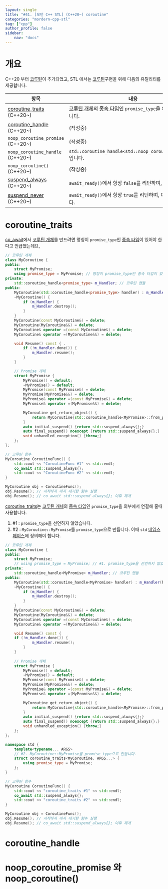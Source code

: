 ```yaml
---
layout: single
title: "#41. [모던 C++ STL] (C++20~) coroutine"
categories: "mordern-cpp-stl"
tag: ["cpp"]
author_profile: false
sidebar: 
    nav: "docs"
---
```


# 개요

C++20 부터 [코루틴](??)이 추가되었고, STL 에서는 [코루틴](??)구현을 위해 다음의 유틸리티를 제공합니다.

|항목|내용|
|--|--|
|[coroutine_traits](??) (C++20~)|[코루틴 개체](https://tango1202.github.io/mordern-cpp/mordern-cpp-coroutine/#%EC%BD%94%EB%A3%A8%ED%8B%B4-%ED%95%A8%EC%88%98-%EC%BD%94%EB%A3%A8%ED%8B%B4-%EA%B0%9C%EC%B2%B4-%EC%BD%94%EB%A3%A8%ED%8B%B4-%ED%95%B8%EB%93%A4-promise-%EA%B0%9C%EC%B2%B4)의 [종속 타입](??)인 `promise_type`을 외부에서 정의합니다.|
|[coroutine_handle](??) (C++20~)|(작성중)|
|`noop_coroutine_promise` (C++20~)|(작성중)|
|`noop_coroutine_handle` (C++20~)|`std::coroutine_handle<std::noop_coroutine_promise>`입니다.|
|`noop_coroutine()` (C++20~)|(작성중)|
|[suspend_always](https://tango1202.github.io/mordern-cpp/mordern-cpp-coroutine/#%EB%8C%80%EA%B8%B0-%EA%B0%80%EB%8A%A5-%EA%B0%9C%EC%B2%B4suspend_always-%EC%99%80-suspend_never) (C++20~)|`await_ready()`에서 항상 `false`를 리턴하며, 대기합니다.|
|[suspend_never](https://tango1202.github.io/mordern-cpp/mordern-cpp-coroutine/#%EB%8C%80%EA%B8%B0-%EA%B0%80%EB%8A%A5-%EA%B0%9C%EC%B2%B4suspend_always-%EC%99%80-suspend_never) (C++20~)|`await_ready()`에서 항상 `true`를 리턴하며, 대기하지 않습니다.|

# coroutine_traits

[co_await](??)에서 [코루틴 개체](https://tango1202.github.io/mordern-cpp/mordern-cpp-coroutine/#%EC%BD%94%EB%A3%A8%ED%8B%B4-%ED%95%A8%EC%88%98-%EC%BD%94%EB%A3%A8%ED%8B%B4-%EA%B0%9C%EC%B2%B4-%EC%BD%94%EB%A3%A8%ED%8B%B4-%ED%95%B8%EB%93%A4-promise-%EA%B0%9C%EC%B2%B4)를 만드려면 명칭이 `promise_type`인 [종속 타입](https://tango1202.github.io/classic-cpp-stl/classic-cpp-stl-template-parameter-argument/#%EC%A2%85%EC%86%8D-%ED%83%80%EC%9E%85)이 있어야 한다고 언급했는데요,

```cpp
// 코루틴 개체
class MyCoroutine {  
public:
    struct MyPromise;
    using promise_type = MyPromise; // 명칭이 promise_type인 종속 타입이 있어야 합니다.
private:
    std::coroutine_handle<promise_type> m_Handler; // 코루틴 핸들
public:
    MyCoroutine(std::coroutine_handle<promise_type> handler) : m_Handler(handler) {}
    ~MyCoroutine() {
        if (m_Handler) {
            m_Handler.destroy(); 
        }
    }
    MyCoroutine(const MyCoroutine&) = delete;
    MyCoroutine(MyCoroutine&&) = delete;
    MyCoroutine& operator =(const MyCoroutine&) = delete;
    MyCoroutine& operator =(MyCoroutine&&) = delete;

    void Resume() const { .
        if (!m_Handler.done()) { 
            m_Handler.resume(); 
        }
    } 

    // Promise 개체
    struct MyPromise { 
        MyPromise() = default;
        ~MyPromise() = default;
        MyPromise(const MyPromise&) = delete;
        MyPromise(MyPromise&&) = delete;
        MyPromise& operator =(const MyPromise&) = delete;
        MyPromise& operator =(MyPromise&&) = delete;

        MyCoroutine get_return_object() { 
            return MyCoroutine{std::coroutine_handle<MyPromise>::from_promise(*this)};
        }
        auto initial_suspend() {return std::suspend_always{};} 
        auto final_suspend() noexcept {return std::suspend_always{};} 
        void unhandled_exception() {throw;} 
    };
};

// 코루틴 함수
MyCoroutine CoroutineFunc() {  
    std::cout << "CoroutineFunc #1" << std::endl;
    co_await std::suspend_always{}; 
    std::cout << "CoroutineFunc #2" << std::endl;
}

MyCoroutine obj = CoroutineFunc();
obj.Resume(); // 시작하자 마자 대기한 함수 실행
obj.Resume(); // co_await std::suspend_always{}; 이후 재개 
```
[coroutine_traits](??)는 [코루틴 개체](https://tango1202.github.io/mordern-cpp/mordern-cpp-coroutine/#%EC%BD%94%EB%A3%A8%ED%8B%B4-%ED%95%A8%EC%88%98-%EC%BD%94%EB%A3%A8%ED%8B%B4-%EA%B0%9C%EC%B2%B4-%EC%BD%94%EB%A3%A8%ED%8B%B4-%ED%95%B8%EB%93%A4-promise-%EA%B0%9C%EC%B2%B4)의 [종속 타입](??)인 `promise_type`을 외부에서 연결해 줄때 사용합니다.

1. #1 : `promise_type`을 선언하지 않았습니다.
2. #2 :  `MyCoroutine::MyPromise`를 `promise_type`으로 만듭니다. 이때 `std` [네임스페이스](??)에 정의해야 합니다.

```cpp
// 코루틴 개체
class MyCoroutine {  
public:
    struct MyPromise;     
    // using promise_type = MyPromise; // #1. promise_type을 선언하지 않았습니다.
private:
    std::coroutine_handle<MyPromise> m_Handler; // 코루틴 핸들
public:
    MyCoroutine(std::coroutine_handle<MyPromise> handler) : m_Handler(handler) {}
    ~MyCoroutine() {     
        if (m_Handler) {
            m_Handler.destroy();  
        }
    }
    MyCoroutine(const MyCoroutine&) = delete;
    MyCoroutine(MyCoroutine&&) = delete;
    MyCoroutine& operator =(const MyCoroutine&) = delete;
    MyCoroutine& operator =(MyCoroutine&&) = delete;

    void Resume() const { 
    if (!m_Handler.done()) { 
            m_Handler.resume(); 
        }
    } 
    
    // Promise 개체
    struct MyPromise { 
        MyPromise() = default;
        ~MyPromise() = default;
        MyPromise(const MyPromise&) = delete;
        MyPromise(MyPromise&&) = delete;
        MyPromise& operator =(const MyPromise&) = delete;
        MyPromise& operator =(MyPromise&&) = delete;

        MyCoroutine get_return_object() { 
            return MyCoroutine{std::coroutine_handle<MyPromise>::from_promise(*this)};
        }
        auto initial_suspend() {return std::suspend_always{};} 
        auto final_suspend() noexcept {return std::suspend_always{};} 
        void unhandled_exception() {throw;} 
    };
};  

namespace std {
    template<typename... ARGS>
    // #2. MyCoroutine::MyPromise를 promise_type으로 만듭니다.
    struct coroutine_traits<MyCoroutine, ARGS...> { 
        using promise_type = MyPromise;
    };
}

// 코루틴 함수
MyCoroutine CoroutineFunc() {  
    std::cout << "coroutine_traits #1" << std::endl;
    co_await std::suspend_always{}; 
    std::cout << "coroutine_traits #2" << std::endl;
} 

MyCoroutine obj = CoroutineFunc();
obj.Resume(); // 시작하자 마자 대기한 함수 실행
obj.Resume(); // co_await std::suspend_always{}; 이후 재개 
```


# coroutine_handle

# noop_coroutine_promise 와 noop_coroutine()